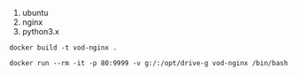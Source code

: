 1. ubuntu
2. nginx
3. python3.x

`docker build -t vod-nginx .`

`docker run --rm -it -p 80:9999 -v g:/:/opt/drive-g vod-nginx /bin/bash`
